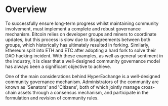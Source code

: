 # Overview

To successfully ensure long-term progress whilst maintaining community involvement, must implement a complete and robust governance mechanism. Bitcoin relies on developer groups and miners to coordinate updates, but this process is slow due to disagreements between both groups, which historically has ultimately resulted in forking. Similarly, Ethereum split into ETH and ETC after adopting a hard fork to solve their DAO hacking incident. With these examples, as well as general sentiment in the industry, it is clear that a well-designed community governance model has always been a significant objective to achieve.

One of the main considerations behind HyperExchange is a well-designed community governance mechanism. Administrators of the community are known as 'Senators' and 'Citizens', both of which jointly manage cross-chain assets through a consensus mechanism, and participate in the formulation and revision of community rules.
